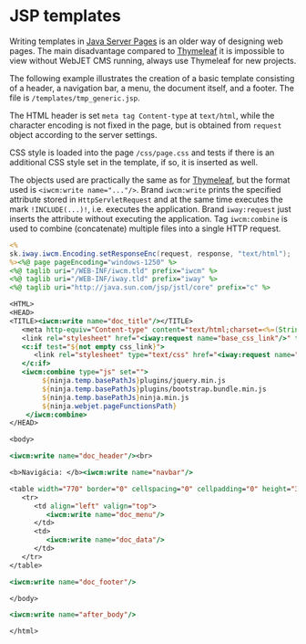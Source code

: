 # JSP templates

Writing templates in [Java Server Pages](https://www.baeldung.com/jsp) is an older way of designing web pages. The main disadvantage compared to [Thymeleaf](../thymeleaf/README.md) it is impossible to view without WebJET CMS running, always use Thymeleaf for new projects.

The following example illustrates the creation of a basic template consisting of a header, a navigation bar, a menu, the document itself, and a footer. The file is `/templates/tmp_generic.jsp`.

The HTML header is set `meta tag Content-type` at `text/html`, while the character encoding is not fixed in the page, but is obtained from `request` object according to the server settings.

CSS style is loaded into the page `/css/page.css` and tests if there is an additional CSS style set in the template, if so, it is inserted as well.

The objects used are practically the same as for [Thymeleaf](../thymeleaf/webjet-objects.md), but the format used is `<iwcm:write name="..."/>`. Brand `iwcm:write` prints the specified attribute stored in `HttpServletRequest` and at the same time executes the mark `!INCLUDE(...)!`, i.e. executes the application. Brand `iway:request` just inserts the attribute without executing the application. Tag `iwcm:combine` is used to combine (concatenate) multiple files into a single HTTP request.

```jsp
<%
sk.iway.iwcm.Encoding.setResponseEnc(request, response, "text/html");
%><%@ page pageEncoding="windows-1250" %>
<%@ taglib uri="/WEB-INF/iwcm.tld" prefix="iwcm" %>
<%@ taglib uri="/WEB-INF/iway.tld" prefix="iway" %>
<%@ taglib uri="http://java.sun.com/jsp/jstl/core" prefix="c" %>

<HTML>
<HEAD>
<TITLE><iwcm:write name="doc_title"/></TITLE>
   <meta http-equiv="Content-type" content="text/html;charset=<%=(String)request.getAttribute("SetCharacterEncodingFilter.encoding")%>">
   <link rel="stylesheet" href="<iway:request name="base_css_link"/>" type="text/css">
   <c:if test="${not empty css_link}">
      <link rel="stylesheet" type="text/css" href="<iway:request name="css_link"/>">
   </c:if>
   <iwcm:combine type="js" set="">
        ${ninja.temp.basePathJs}plugins/jquery.min.js
        ${ninja.temp.basePathJs}plugins/bootstrap.bundle.min.js
        ${ninja.temp.basePathJs}ninja.min.js
        ${ninja.webjet.pageFunctionsPath}
    </iwcm:combine>
</HEAD>

<body>

<iwcm:write name="doc_header"/><br>

<b>Navigácia: </b><iwcm:write name="navbar"/>

<table width="770" border="0" cellspacing="0" cellpadding="0" height="300">
   <tr>
      <td align="left" valign="top">
         <iwcm:write name="doc_menu"/>
      </td>
      <td>
         <iwcm:write name="doc_data"/>
      </td>
   </tr>
</table>

<iwcm:write name="doc_footer"/>

</body>

<iwcm:write name="after_body"/>

</html>
```
